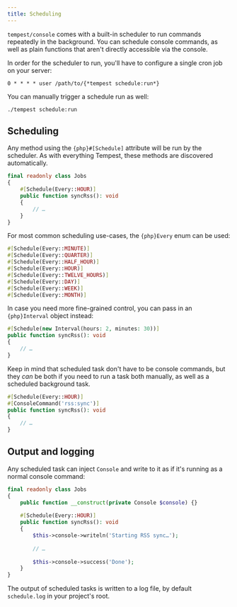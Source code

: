 ```yaml
---
title: Scheduling
---
```


`tempest/console` comes with a built-in scheduler to run commands repeatedly in the background. You can schedule console commands, as well as plain functions that aren't directly accessible via the console.

In order for the scheduler to run, you'll have to configure a single cron job on your server:

```
0 * * * * user /path/to/{*tempest schedule:run*}
```

You can manually trigger a schedule run as well:

```
./tempest schedule:run
```

## Scheduling

Any method using the `{php}#[Schedule]` attribute will be run by the scheduler. As with everything Tempest, these methods are discovered automatically.

```php
final readonly class Jobs
{
    #[Schedule(Every::HOUR)]
    public function syncRss(): void
    {
        // …   
    }
}
```

For most common scheduling use-cases, the `{php}Every` enum can be used:

```php
#[Schedule(Every::MINUTE)]
#[Schedule(Every::QUARTER)]
#[Schedule(Every::HALF_HOUR)]
#[Schedule(Every::HOUR)]
#[Schedule(Every::TWELVE_HOURS)]
#[Schedule(Every::DAY)]
#[Schedule(Every::WEEK)]
#[Schedule(Every::MONTH)]
```

In case you need more fine-grained control, you can pass in an `{php}Interval` object instead:

```php
#[Schedule(new Interval(hours: 2, minutes: 30))]
public function syncRss(): void
{
    // …   
}
```

Keep in mind that scheduled task don't have to be console commands, but they _can_ be both if you need to run a task both manually, as well as a scheduled background task.

```php
#[Schedule(Every::HOUR)]
#[ConsoleCommand('rss:sync')]
public function syncRss(): void
{
    // …   
}
```

## Output and logging

Any scheduled task can inject `Console` and write to it as if it's running as a normal console command:

```php
final readonly class Jobs
{
    public function __construct(private Console $console) {}
    
    #[Schedule(Every::HOUR)]
    public function syncRss(): void
    {
        $this->console->writeln('Starting RSS sync…');
        
        // …
        
        $this->console->success('Done');
    }
}
```

The output of scheduled tasks is written to a log file, by default `schedule.log` in your project's root.